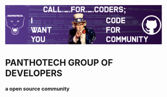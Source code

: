 <center><img src="Uncle_sam.png"></center>

<h1>PANTHOTECH GROUP OF DEVELOPERS</h1>
<h3>a open source community</h3>

